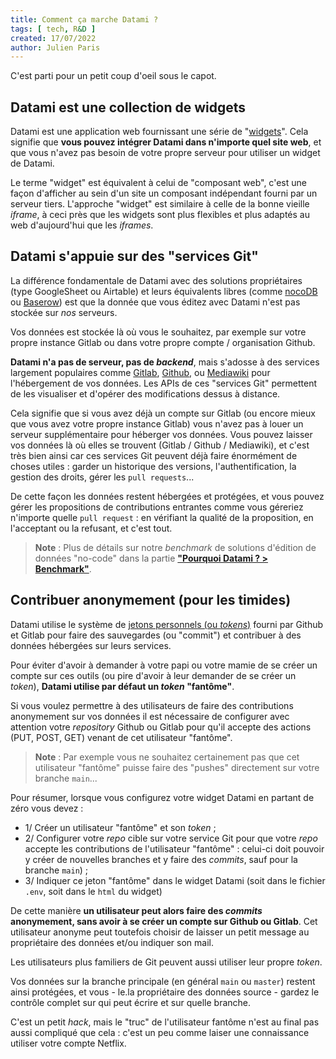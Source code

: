 ```yaml
---
title: Comment ça marche Datami ?
tags: [ tech, R&D ]
created: 17/07/2022
author: Julien Paris
---
```


C'est parti pour un petit coup d'oeil sous le capot.

## Datami est une collection de widgets

Datami est une application web fournissant une série de "[widgets](https://en.wikipedia.org/wiki/Web_widget)". Cela signifie que **vous pouvez intégrer Datami dans n'importe quel site web**, et que vous n'avez pas besoin de votre propre serveur pour utiliser un widget de Datami.

Le terme "widget" est équivalent à celui de "composant web", c'est une façon d'afficher au sein d'un site un composant indépendant fourni par un serveur tiers. L'approche "widget" est similaire à celle de la bonne vieille _iframe_, à ceci près que les widgets sont plus flexibles et plus adaptés au web d'aujourd'hui que les _iframes_.

## Datami s'appuie sur des "services Git"

La différence fondamentale de Datami avec des solutions propriétaires (type GoogleSheet ou Airtable) et leurs équivalents libres (comme [nocoDB](https://www.nocodb.com/) ou [Baserow](https://baserow.io/)) est que la donnée que vous éditez avec Datami n'est pas stockée sur _nos_ serveurs.

Vos données est stockée là où vous le souhaitez, par exemple sur votre propre instance Gitlab ou dans votre propre compte / organisation Github.

**Datami n'a pas de serveur, pas de _backend_**, mais s'adosse à des services largement populaires comme [Gitlab](https://gitlab.com/), [Github](https://github.com/), ou [Mediawiki](https://www.mediawiki.org/wiki/MediaWiki) pour l'hébergement de vos données. Les APIs de ces "services Git" permettent de les visualiser et d'opérer des modifications dessus à distance.

Cela signifie que si vous avez déjà un compte sur Gitlab (ou encore mieux que vous avez votre propre instance Gitlab) vous n'avez pas à louer un serveur supplémentaire pour héberger vos données. Vous pouvez laisser vos données là où elles se trouvent (Gitlab / Github / Mediawiki), et c'est très bien ainsi car ces services Git peuvent déjà faire énormément de choses utiles : garder un historique des versions, l'authentification, la gestion des droits, gérer les `pull requests`...

De cette façon les données restent hébergées et protégées, et vous pouvez gérer les propositions de contributions entrantes comme vous géreriez n'importe quelle `pull request` : en vérifiant la qualité de la proposition, en l'acceptant ou la refusant, et c'est tout.

> **Note** : Plus de détails sur notre _benchmark_ de solutions d'édition de données "no-code" dans la partie **["Pourquoi Datami ? > Benchmark"](/benchmark)**.

## Contribuer anonymement (pour les timides)

Datami utilise le système de [jetons personnels (ou _tokens_)](https://docs.gitlab.com/ee/user/profile/personal_access_tokens.html) fourni par Github et Gitlab pour faire des sauvegardes (ou "commit") et contribuer à des données hébergées sur leurs services.

Pour éviter d'avoir à demander à votre papi ou votre mamie de se créer un compte sur ces outils (ou pire d'avoir à leur demander de se créer un _token_), **Datami utilise par défaut un _token_ "fantôme"**.

Si vous voulez permettre à des utilisateurs de faire des contributions anonymement sur vos données il est nécessaire de configurer avec attention votre _repository_ Github ou Gitlab pour qu'il accepte des actions (PUT, POST, GET) venant de cet utilisateur "fantôme".

> **Note** : Par exemple vous ne souhaitez certainement pas que cet utilisateur "fantôme" puisse faire des "pushes" directement sur votre branche `main`...

Pour résumer, lorsque vous configurez votre widget Datami en partant de zéro vous devez :

- 1/ Créer un utilisateur "fantôme" et son _token_ ;
- 2/ Configurer votre _repo_ cible sur votre service Git pour que votre _repo_ accepte les contributions de l'utilisateur "fantôme" : celui-ci doit pouvoir y créer de nouvelles branches et y faire des _commits_, sauf pour la branche `main`) ;
- 3/ Indiquer ce jeton "fantôme" dans le widget Datami (soit dans le fichier `.env`, soit dans le `html` du widget)

De cette manière **un utilisateur peut alors faire des _commits_ anonymement, sans avoir à se créer un compte sur Github ou Gitlab**. Cet utilisateur anonyme peut toutefois choisir de laisser un petit message au propriétaire des données et/ou indiquer son mail.

Les utilisateurs plus familiers de Git peuvent aussi utiliser leur propre _token_.

Vos données sur la branche principale (en général `main` ou `master`) restent ainsi protégées, et vous - le.la propriétaire des données source - gardez le contrôle complet sur qui peut écrire et sur quelle branche.

C'est un petit _hack_, mais le "truc" de l'utilisateur fantôme n'est au final pas aussi compliqué que cela : c'est un peu comme laiser une connaissance utiliser votre compte Netflix.
